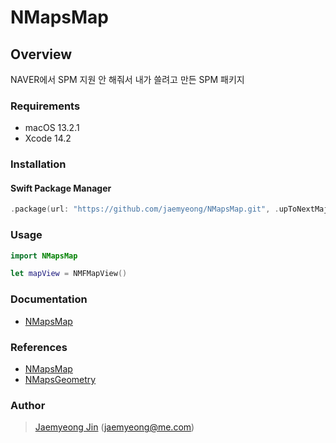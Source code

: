 # NMapsMap

## Overview

NAVER에서 SPM 지원 안 해줘서 내가 쓸려고 만든 SPM 패키지

### Requirements

- macOS 13.2.1
- Xcode 14.2

### Installation

#### Swift Package Manager

```swift
.package(url: "https://github.com/jaemyeong/NMapsMap.git", .upToNextMajor(from: "3.16.2"))
```

### Usage

```swift
import NMapsMap

let mapView = NMFMapView()
```

### Documentation

- [NMapsMap](https://navermaps.github.io/ios-map-sdk/reference/)

### References

- [NMapsMap](https://github.com/navermaps/NMapsMap)
- [NMapsGeometry](https://github.com/jaemyeong/NMapsGeometry)

### Author

> [Jaemyeong Jin](https://github.com/jaemyeong) ([jaemyeong@me.com](mailto:jaemyeong@me.com))
